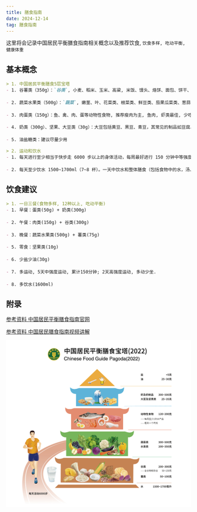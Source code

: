 ```yaml
---
title: 膳食指南
date: 2024-12-14
tag: 膳食指南
---
```

这里将会记录中国居民平衡膳食指南相关概念以及推荐饮食, `饮食多样, 吃动平衡, 健康体重`

## 基本概念
``` md
> 1. 中国居民平衡膳食5层宝塔
- 1. 谷薯类（350g）：`谷类`, 小麦、稻米、玉米、高粱, 米饭、馒头、烙饼、面包、饼干、麦片、米、玉米、绿豆、红豆、荞麦、红小豆、绿豆、芸豆、`薯类`, 马铃薯、红薯、山药等

- 2. 蔬菜水果类（500g）：`蔬菜`, 嫩茎、叶、花菜类、根菜类、鲜豆类、茄果瓜菜类、葱蒜类、菌藻类及水生蔬菜类、`水果`, 仁果、浆果、核果、柑橘类、瓜果及热带水果

- 3. 肉蛋类（150g）：鱼、禽、肉、蛋等动物性食物, 推荐瘦肉为主, 鱼肉, 虾类最佳, 少吃加工肉类, 比如火腿, 火锅丸子等.

- 4. 奶类（300g）、坚果、大豆类（30g）：大豆包括黄豆、黑豆、青豆，其常见的制品如豆腐、豆浆、豆腐干及千张等。坚果包括花生、葵花子、核桃、杏仁、榛子等

- 5. 油盐糖类：建议尽量少用
```

``` md
> 2. 运动和饮水
- 1. 每天进行至少相当于快步走 6000 步以上的身体活动，每周最好进行 150 分钟中等强度的运动，如骑车、跑步、庭院或农田的劳动等

- 2. 每天至少饮水 1500~1700ml（7~8 杯）。一天中饮水和整体膳食（包括食物中的水，汤、粥、奶等）水摄入共计 2700~3000ml。
```

## 饮食建议
``` md
> 1. 一日三餐(食物多样, 12种以上, 吃动平衡)
- 1. 早餐：蛋类(50g) + 奶类(300g)

- 2. 午餐：肉类(150g) + 谷类(300g)

- 3. 晚餐：蔬菜水果类(500g) + 薯类(75g)

- 5. 零食：坚果类(10g)

- 6. 少盐少油(30g)

- 7. 多运动, 5天中强度运动, 累计150分钟; 2天高强度运动, 多动少坐.

- 8. 多饮水(1600ml)
```

## 附录
[参考资料 中国居民平衡膳食指南官网](http://dg.cnsoc.org/article/04/RMAbPdrjQ6CGWTwmo62hQg.html)

[参考资料 中国居民膳食指南视频讲解](https://www.bilibili.com/video/BV1b3411K7px?spm_id_from=333.788.player.player_end_recommend_autoplay&vd_source=d8f1a92a6819b609cd269c666021ba71)

![膳食指南图示](../image/膳食指南图示.png)